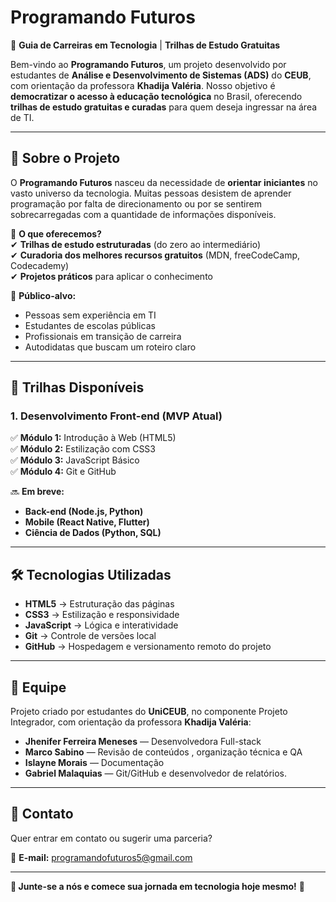# **Programando Futuros**  

🚀 **Guia de Carreiras em Tecnologia** | **Trilhas de Estudo Gratuitas**  

Bem-vindo ao **Programando Futuros**, um projeto desenvolvido por estudantes de **Análise e Desenvolvimento de Sistemas (ADS)** do **CEUB**, com orientação da professora **Khadija Valéria**. Nosso objetivo é **democratizar o acesso à educação tecnológica** no Brasil, oferecendo **trilhas de estudo gratuitas e curadas** para quem deseja ingressar na área de TI.  

---

## **📌 Sobre o Projeto**  

O **Programando Futuros** nasceu da necessidade de **orientar iniciantes** no vasto universo da tecnologia. Muitas pessoas desistem de aprender programação por falta de direcionamento ou por se sentirem sobrecarregadas com a quantidade de informações disponíveis.  

🔹 **O que oferecemos?**  
✔ **Trilhas de estudo estruturadas** (do zero ao intermediário)  
✔ **Curadoria dos melhores recursos gratuitos** (MDN, freeCodeCamp, Codecademy)  
✔ **Projetos práticos** para aplicar o conhecimento  


🔹 **Público-alvo:**  
- Pessoas sem experiência em TI  
- Estudantes de escolas públicas  
- Profissionais em transição de carreira  
- Autodidatas que buscam um roteiro claro  

---

## **🚀 Trilhas Disponíveis**  

### **1. Desenvolvimento Front-end (MVP Atual)**  
✅ **Módulo 1:** Introdução à Web (HTML5)  
✅ **Módulo 2:** Estilização com CSS3  
✅ **Módulo 3:** JavaScript Básico  
✅ **Módulo 4:** Git e GitHub  

🔜 **Em breve:**  
- **Back-end (Node.js, Python)**  
- **Mobile (React Native, Flutter)**  
- **Ciência de Dados (Python, SQL)**  

---

## 🛠 **Tecnologias Utilizadas**

- **HTML5** → Estruturação das páginas  
- **CSS3** → Estilização e responsividade  
- **JavaScript** → Lógica e interatividade  
- **Git** → Controle de versões local  
- **GitHub** → Hospedagem e versionamento remoto do projeto  

---

## 👥 **Equipe**

Projeto criado por estudantes do **UniCEUB**, no componente Projeto Integrador, com orientação da professora **Khadija Valéria**:

- **Jhenifer Ferreira Meneses** — Desenvolvedora Full-stack  
- **Marco Sabino** — Revisão de conteúdos , organização técnica e QA 
- **Islayne Morais** — Documentação 
- **Gabriel Malaquias** — Git/GitHub e desenvolvedor de relatórios.

---

## 📩 **Contato**

Quer entrar em contato ou sugerir uma parceria?

📧 **E-mail:** programandofuturos5@gmail.com  

---

**🌟 Junte-se a nós e comece sua jornada em tecnologia hoje mesmo!** 🌟
